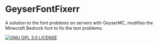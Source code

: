 # GeyserFontFixerr

A solution to the font problems on servers with GeyserMC, modifies the Minecraft Bedrock font to fix the text problems.

[![GNU GPL 3.0 LICENSE](https://img.shields.io/badge/gnu-gpl?style=for-the-badge&logo=gnu&logoColor=000000&label=License&labelColor=FFFFFF&color=515050)](LICENSE)